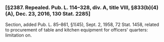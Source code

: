 ### [§2387. Repealed. Pub. L. 114–328, div. A, title VIII, §833(b)(4)(A), Dec. 23, 2016, 130 Stat. 2285] ###

Section, added Pub. L. 85–861, §1(45), Sept. 2, 1958, 72 Stat. 1458, related to procurement of table and kitchen equipment for officers' quarters: limitation on.